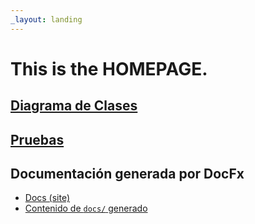 ```yaml
---
_layout: landing
---
```


# This is the **HOMEPAGE**.

## [Diagrama de Clases](Bank/disenio.md)

## [Pruebas](Bank/Cobertura/SummaryGithub.md)

## Documentación generada por DocFx

- [Docs (site)](_site/index.html)
- [Contenido de `docs/` generado](docs/)